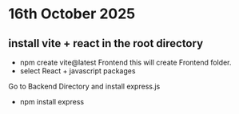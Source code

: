 # 16th October 2025

## install vite + react in the root directory
- npm create vite@latest Frontend
this will create Frontend folder.
- select React + javascript packages

Go to Backend Directory and install express.js 
- npm install express